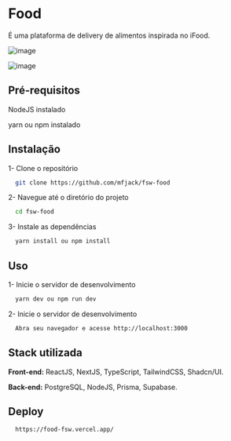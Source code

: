 
# Food

É uma plataforma de delivery de alimentos inspirada no iFood.

![image](https://github.com/mfjack/fsw-food/assets/105893969/c9b6154f-e5e2-4796-944f-27f32ea8b4dd)

![image](https://github.com/mfjack/fsw-food/assets/105893969/32ffc77c-0b50-4b82-99f6-9d5d5c1c2e0f)

## Pré-requisitos

NodeJS instalado

yarn ou npm instalado
## Instalação

1- Clone o repositório
```bash
  git clone https://github.com/mfjack/fsw-food
```
2- Navegue até o diretório do projeto
```bash
  cd fsw-food
```
3- Instale as dependências
```bash
  yarn install ou npm install
```
    
## Uso

1- Inicie o servidor de desenvolvimento
```bash
  yarn dev ou npm run dev
```
2- Inicie o servidor de desenvolvimento
```bash
  Abra seu navegador e acesse http://localhost:3000
```
## Stack utilizada

**Front-end:** ReactJS, NextJS, TypeScript, TailwindCSS, Shadcn/UI.

**Back-end:** PostgreSQL, NodeJS, Prisma, Supabase.

## Deploy

```bash
  https://food-fsw.vercel.app/
```

